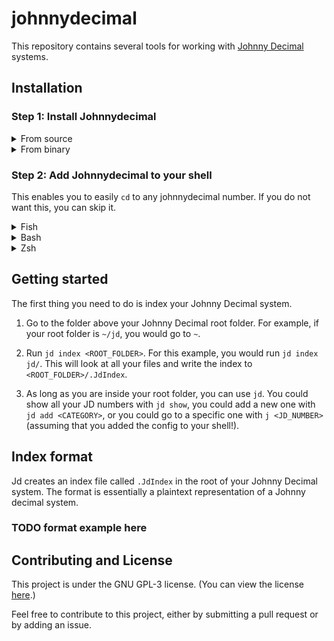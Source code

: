 # johnnydecimal

This repository contains several tools for working with [Johnny Decimal](https://johnnydecimal.com) 
systems.

## Installation

### Step 1: Install Johnnydecimal

<details>
<summary>From source</summary>

1. Install rust. Go to the [rust installation page](https://www.rust-lang.org/tools/install)
and follow the instructions.

2. Clone the repository.

``` sh
git clone https://github.com/Tallented-code-bot/johnnydecimal
cd johnnydecimal
```

3. Compile the project.

``` sh
cargo build --release
```

4. Move the binary to somewhere on your `path`. For example, you might move
it to `~/.local/bin/` if you are on Linux.  **Important: the binary is called `jd`, not `johnnydecimal`.**

``` sh
mv ./target/release/jd ~/.local/bin/
```
</details>

<details>
<summary>From binary</summary>

1. Download the zip or tar file for your OS from the
[release page](https://github.com/Tallented-Code-bot/johnnydecimal/releases).

2. If you are on windows, extract the zip file. If you are on mac/linux, you can extract the tar.gz file
like this.

``` sh
tar -xvf <tar.gz file>
```

3. Move the `jd` or `jd.exe` executable to somewhere on your path.
On linux a good place could be `~/.local/bin/`.
</details>


### Step 2: Add Johnnydecimal to your shell
This enables you to easily `cd` to any johnnydecimal number.
If you do not want this, you can skip it.

<details>
<summary>Fish</summary>

Add this to your configuration, usually found at `~/.config/fish/config.fish`.

``` fish
jd init fish | source
```
</details>
<details>
<summary>Bash</summary>
  
Add this to your configuration, usually found at `~/.bashrc`.

``` sh
eval "$(jd init bash)"
```
</details>

<details>
<summary>Zsh</summary>
  
Add this to your configuration, usually found at `~/.zshrc`.

``` sh
eval "$(jd init zsh)"
```
</details>

## Getting started

The first thing you need to do is index your Johnny Decimal system.

1. Go to the folder above your Johnny Decimal root folder. For example, if your root folder is `~/jd`,
you would go to `~`. 

2. Run `jd index <ROOT_FOLDER>`. For this example, you would run `jd index jd/`. This will look at all
your files and write the index to `<ROOT_FOLDER>/.JdIndex`.

3. As long as you are inside your root folder, you can use `jd`. You could show all your JD numbers with
`jd show`, you could add a new one with `jd add <CATEGORY>`, or you could go to a specific one with
`j <JD_NUMBER>`(assuming that you added the config to your shell!).

## Index format
Jd creates an index file called `.JdIndex` in the root of your Johnny Decimal system.
The format is essentially a plaintext representation of a Johnny decimal system.

### TODO format example here


## Contributing and License
This project is under the GNU GPL-3 license.  (You can view the license [here](LICENSE).)

Feel free to contribute to this project, either by submitting a pull request
or by adding an issue.

